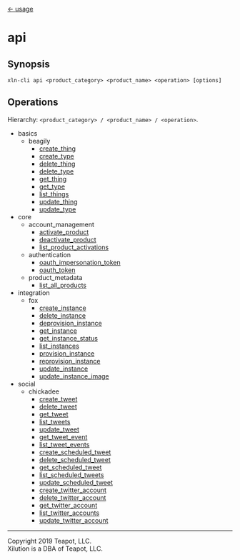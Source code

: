 [<- usage](../../usage.md)

# api

## Synopsis

```
xln-cli api <product_category> <product_name> <operation> [options]
```

## Operations

Hierarchy: `<product_category> / <product_name> / <operation>`.

* basics
  * beagily
    * [create_thing](basics/beagily/create_thing.md)
    * [create_type](basics/beagily/create_type.md)
    * [delete_thing](basics/beagily/delete_thing.md)
    * [delete_type](basics/beagily/delete_type.md)
    * [get_thing](basics/beagily/get_thing.md)
    * [get_type](basics/beagily/get_type.md)
    * [list_things](basics/beagily/list_things.md)
    * [update_thing](basics/beagily/update_thing.md)
    * [update_type](basics/beagily/update_type.md)
* core
  * account_management
    * [activate_product](core/account_management/activate_product.md)
    * [deactivate_product](core/account_management/deactivate_product.md)
    * [list_product_activations](core/account_management/list_product_activations.md)
  * authentication
  	* [oauth_impersonation_token](core/authentication/oauth_impersonation_token.md)
  	* [oauth_token](core/authentication/oauth_token.md)
  * product_metadata
  	* [list_all_products](core/product_metadata/list_all_products.md)
* integration
  * fox
  	* [create_instance](integration/fox/create_instance.md)
  	* [delete_instance](integration/fox/delete_instance.md)
  	* [deprovision_instance](integration/fox/deprovision_instance.md)
  	* [get_instance](integration/fox/get_instance.md)
  	* [get_instance_status](integration/fox/get_instance_status.md)
  	* [list_instances](integration/fox/list_instances.md)
  	* [provision_instance](integration/fox/provision_instance.md)
  	* [reprovision_instance](integration/fox/reprovision_instance.md)
  	* [update_instance](integration/fox/update_instance.md)
  	* [update_instance_image](integration/fox/update_instance_image.md)
* social
  * chickadee
  	* [create_tweet](social/chickadee/create_tweet.md)
  	* [delete_tweet](social/chickadee/delete_tweet.md)
  	* [get_tweet](social/chickadee/get_tweet.md)
  	* [list_tweets](social/chickadee/list_tweets.md)
  	* [update_tweet](social/chickadee/update_tweet.md)
  	* [get_tweet_event](social/chickadee/get_tweet_event.md)
  	* [list_tweet_events](social/chickadee/list_tweet_events.md)
  	* [create_scheduled_tweet](social/chickadee/create_scheduled_tweet.md)
  	* [delete_scheduled_tweet](social/chickadee/delete_scheduled_tweet.md)
  	* [get_scheduled_tweet](social/chickadee/get_scheduled_tweet.md)
  	* [list_scheduled_tweets](social/chickadee/list_scheduled_tweets.md)
  	* [update_scheduled_tweet](social/chickadee/update_scheduled_tweet.md)
  	* [create_twitter_account](social/chickadee/create_twitter_account.md)
  	* [delete_twitter_account](social/chickadee/delete_twitter_account.md)
  	* [get_twitter_account](social/chickadee/get_twitter_account.md)
  	* [list_twitter_accounts](social/chickadee/list_twitter_accounts.md)
  	* [update_twitter_account](social/chickadee/update_twitter_account.md)
---
Copyright 2019 Teapot, LLC.  
Xilution is a DBA of Teapot, LLC.
